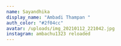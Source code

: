 ```yaml
---
name: Sayandhika
display_name: "Ambadi Thampan "
auth_color: "#2f04cc"
avatar: /uploads/img_20210112_221042.jpg
instagram: ambachu1323 reloaded
---
```

